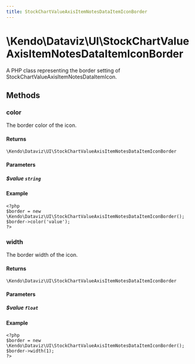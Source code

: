 ```yaml
---
title: StockChartValueAxisItemNotesDataItemIconBorder
---
```


# \Kendo\Dataviz\UI\StockChartValueAxisItemNotesDataItemIconBorder

A PHP class representing the border setting of StockChartValueAxisItemNotesDataItemIcon.


## Methods

### color
The border color of the icon.

#### Returns
`\Kendo\Dataviz\UI\StockChartValueAxisItemNotesDataItemIconBorder`

#### Parameters

##### $value `string`



#### Example 
    <?php
    $border = new \Kendo\Dataviz\UI\StockChartValueAxisItemNotesDataItemIconBorder();
    $border->color('value');
    ?>

### width
The border width of the icon.

#### Returns
`\Kendo\Dataviz\UI\StockChartValueAxisItemNotesDataItemIconBorder`

#### Parameters

##### $value `float`



#### Example 
    <?php
    $border = new \Kendo\Dataviz\UI\StockChartValueAxisItemNotesDataItemIconBorder();
    $border->width(1);
    ?>

